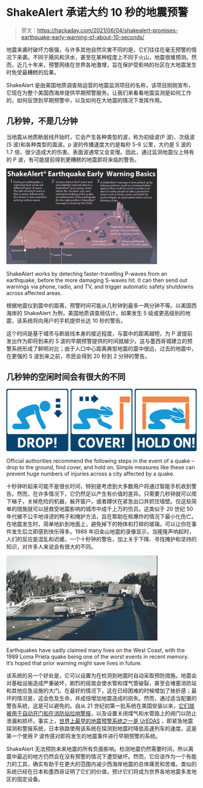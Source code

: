 # ShakeAlert 承诺大约 10 秒的地震预警

> 原文：<https://hackaday.com/2021/06/04/shakealert-promises-earthquake-early-warning-of-about-10-seconds/>

地震来袭时破坏力极强，与许多其他自然灾害不同的是，它们往往在毫无预警的情况下来袭。不同于飓风和洪水，甚至在某种程度上不同于火山，地震很难预测。然而，近几十年来，预警网络在世界各地激增，旨在保护受影响的社区在大地震发生时免受最糟糕的后果。

ShakeAlert 是由美国地质调查局运营的地震监测项目的名称，该项目刚刚宣布，它现在为整个美国西海岸提供早期预警服务。让我们来看看地震监测是如何工作的，如何反馈到早期预警中，以及如何在大地震的情况下发挥作用。

## 几秒钟，不是几分钟

当地震从地质断层线开始时，它会产生各种类型的波，称为初级波(P 波)、次级波(S 波)和各种类型的面波。p 波的传播速度大约是每秒 5-8 公里，大约是 S 波的 1.7 倍，很少造成大的伤害。表面波通常又会变慢。因此，通过监测地震仪上特有的 P 波，有可能提前得到更糟糕的地震即将来临的警告。

![](img/6bc98a1d1c839babda0255d75630ec10.png)

ShakeAlert works by detecting faster-travelling P-waves from an earthquake, before the more damaging S-waves hit. It can then send out warnings via phone, radio, and TV, and trigger automatic safety shutdowns across affected areas.

根据地震仪到震中的距离，预警时间可能从几秒钟到最多一两分钟不等。以美国西海岸的 ShakeAlert 为例，美国地质调查局估计，如果发生 5 级或更高级别的地震，该系统将向用户的手机提供长达 10 秒的警告。

这个时间是基于城市与断层线本身的接近程度，与震中的距离越短，为 P 波提前发出作为即将到来的 S 波的早期预警提供的时间就越少。这与墨西哥城建立的预警系统形成了鲜明对比；由于人口中心距离典型地震的震中很远，过去的地震中，在更强的 S 波到来之前，市民会得到 20 秒到 2 分钟的警告。

## 几秒钟的空闲时间会有很大的不同

![Earthquake Country Alliance: Welcome to Earthquake Country!](img/53cc34698976139a3dc25f74b00a40df.png)

Official authorities recommend the following steps in the event of a quake – drop to the ground, find cover, and hold on. Simple measures like these can prevent huge numbers of injuries across a city affected by a quake.

十秒钟听起来可能不是很长时间，特别是考虑到大多数用户将通过智能手机收到警告。然而，在许多情况下，它仍然足以产生有价值的差异。只需要几秒钟就可以爬下梯子，关掉危险的机器，躲开窗户，或者蹲伏在紧急出口并抓住墙壁。仅这些简单的措施就可以拯救受地震影响的城市中成千上万的伤员。这类似于 20 世纪 50 年代被不公平地诽谤的鸭子和掩护方法，旨在帮助在核爆炸的情况下最小化伤亡。在地震发生时，简单地趴到地面上，避免掉下的物体和打碎的玻璃，可以让你在事件发生后立即感到快乐得多。1989 年旧金山地震的录像显示，当隆隆声响起时，人们的反应是混乱和迟缓。一个十秒钟的警告，加上关于下降、寻找掩护和坚持的知识，对许多人来说会有很大的不同。

![](img/482d28d4734c682ddfd405517b98f5b8.png)

Earthquakes have sadly claimed many lives on the West Coast, with the 1989 Loma Prieta quake being one of the worst events in recent memory. It’s hoped that prior warning might save lives in future.

该系统的另一个好处是，它可以设置为在检测到地震时自动采取预防措施。地震会对基础设施造成严重破坏，剧烈的摇晃会使水管和煤气管破裂，甚至会堵塞消防站和其他应急设施的大门。在最好的情况下，这在已经困难的时候增加了挫折感；最坏的情况是，这会危及生命，并成倍增加地震造成的损失。然而，通过适当配置的警告系统，这是可以避免的。自从 21 世纪初第一批系统在美国安装以来，[它们就被用于自动开门和在消防站拉响警报](https://web.archive.org/web/20140223054531/http://members.napanet.net/~chderham/siren.htm)，以及设置关闭煤气和水管路上的阀门以防止泄漏和损坏。事实上，[世界上最早的地震预警系统之一是 UrEDAS](https://spectrum.ieee.org/at-work/innovation/a-brief-history-of-earthquake-warnings) ，即紧急地震探测和警报系统，日本铁路使用该系统在探测到地震时降低高速列车的速度。这是第一个使用 P 波传感对即将发生的地震事件进行早期预警的系统。

ShakeAlert 无法预防未来地震的所有负面影响。检测地震仍然需要时间，所以离震中最近的地方仍然会在没有预警的情况下遭受破坏。然而，它应该作为一个有能力的工具，确实有助于在更大的范围内减少西海岸地震的总体痛苦和苦难。类似的系统已经在日本和墨西哥证明了它们的价值，预计它们将成为世界各地地震多发地区的固定设备。